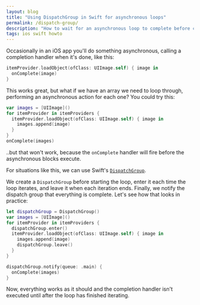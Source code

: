 ```yaml
---
layout: blog
title: "Using DispatchGroup in Swift for asynchronous loops"
permalink: /dispatch-group/
description: "How to wait for an asynchronous loop to complete before calling a completion handler"
tags: ios swift howto
---
```


Occasionally in an iOS app you'll do something asynchronous, calling a completion handler when it's done, like this:

```swift
itemProvider.loadObject(ofClass: UIImage.self) { image in
  onComplete(image)
}
```

This works great, but what if we have an array we need to loop through, performing an asynchronous action for each one? You could try this:

```swift
var images = [UIImage]()
for itemProvider in itemProviders {
  itemProvider.loadObject(ofClass: UIImage.self) { image in
    images.append(image)
  }
}
onComplete(images)
```

..but that won't work, because the `onComplete` handler will fire before the asynchronous blocks execute.

For situations like this, we can use Swift's [`DispatchGroup`](https://developer.apple.com/documentation/dispatch/dispatchgroup).

We create a `DispatchGroup` before starting the loop, enter it each time the loop iterates, and leave it when each iteration ends. Finally, we notify the dispatch group that everything is complete. Let's see how that looks in practice:

```swift
let dispatchGroup = DispatchGroup()
var images = [UIImage]()
for itemProvider in itemProviders {
  dispatchGroup.enter()
  itemProvider.loadObject(ofClass: UIImage.self) { image in
    images.append(image)
    dispatchGroup.leave()
  }
}

dispatchGroup.notify(queue: .main) {
  onComplete(images)
}
```

Now, everything works as it should and the completion handler isn't executed until after the loop has finished iterating.
